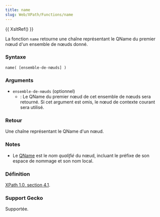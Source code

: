 ```yaml
---
title: name
slug: Web/XPath/Functions/name
---
```


{{ XsltRef() }}

La fonction `name` retourne une chaîne représentant le QName du premier nœud d'un ensemble de nœuds donné.

### Syntaxe

```
name( [ensemble-de-nœuds] )
```

### Arguments

- `ensemble-de-nœuds` (optionnel)
  - : Le QName du premier nœud de cet ensemble de nœuds sera retourné. Si cet argument est omis, le nœud de contexte courant sera utilisé.

### Retour

Une chaîne représentant le QName d'un nœud.

### Notes

- Le [QName](http://www.w3.org/TR/REC-xml-names/#NT-QName) est le _nom qualifié_ du nœud, incluant le préfixe de son espace de nommage et son nom local.

### Définition

[XPath 1.0, section 4.1](http://www.w3.org/TR/xpath#function-local-name).

### Support Gecko

Supportée.
